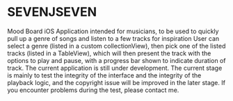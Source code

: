 # SEVENJSEVEN
Mood Board iOS Application intended for musicians, to be used to quickly pull up a genre of songs and listen to a few tracks for inspiration User can select a genre (listed in a custom collectionView), then pick one of the listed tracks (listed in a TableView), which will then present the track with the options to play and pause, with a progress bar shown to indicate duration of track. The current application is still under development. The current stage is mainly to test the integrity of the interface and the integrity of the playback logic, and the copyright issue will be improved in the later stage. If you encounter problems during the test, please contact me.
